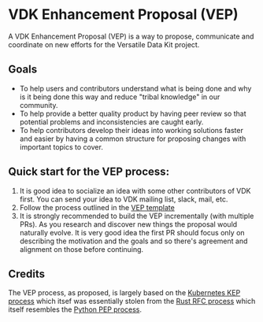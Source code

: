 # VDK Enhancement Proposal (VEP)

A VDK Enhancement Proposal (VEP) is a way to propose,
communicate and coordinate on new efforts for the Versatile Data Kit project.

## Goals

- To help users and contributors understand what is being done and why is it being done this way
  and reduce "tribal knowledge" in our community.
- To help provide a better quality product by having peer review so that potential
  problems and inconsistencies are caught early.
- To help contributors develop their ideas into working solutions faster and easier
  by having a common structure for proposing changes with important topics to cover.

## Quick start for the VEP process:

1. It is good idea to socialize an idea with some other contributors of VDK first. You can send your idea to VDK mailing list, slack, mail, etc.
2. Follow the process outlined in the [VEP template](NNNN-template/README.md)
3. It is strongly recommended to build the VEP incrementally (with multiple PRs). As you research and discover new things the proposal would naturally evolve.
   It is very good idea the first PR should focus only on describing the motivation and the goals and so there's agreement and alignment on those before continuing.

## Credits

The VEP process, as proposed, is largely based on the [Kubernetes KEP process](https://github.com/kubernetes/enhancements/tree/master/keps) which itsef was essentially stolen from the [Rust RFC process](https://github.com/rust-lang/rfcs) which itself resembles the [Python PEP process](https://www.python.org/dev/peps/pep-0001/).

